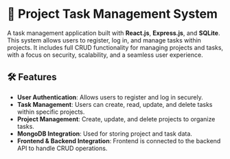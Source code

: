 # 🚀 Project Task Management System

A task management application built with **React.js**, **Express.js**, and **SQLite**. This system allows users to register, log in, and manage tasks within projects. It includes full CRUD functionality for managing projects and tasks, with a focus on security, scalability, and a seamless user experience.

## 🛠 Features
- **User Authentication**: Allows users to register and log in securely.
- **Task Management**: Users can create, read, update, and delete tasks within specific projects.
- **Project Management**: Create, update, and delete projects to organize tasks.
- **MongoDB Integration**: Used for storing project and task data.
- **Frontend & Backend Integration**: Frontend is connected to the backend API to handle CRUD operations.